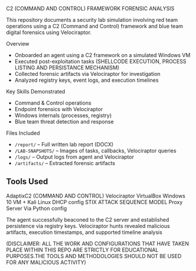  C2 (COMMAND AND CONTROL) FRAMEWORK FORENSIC ANALYSIS

This repository documents a security lab simulation involving red team operations using a C2 (Command and Control) framework and blue team digital forensics using Velociraptor.



 Overview
- Onboarded an agent using a C2 framework on a simulated Windows VM
- Executed post-exploitation tasks (SHELLCODE EXECUTION, PROCESS LISTING AND PERSISTANCE MECHANISM)
- Collected forensic artifacts via Velociraptor for investigation
- Analyzed registry keys, event logs, and execution timelines

 Key Skills Demonstrated
- Command & Control operations
- Endpoint forensics with Velociraptor
- Windows internals (processes, registry)
- Blue team threat detection and response

Files Included
- `/report/` – Full written lab report (DOCX)
- `/LAB-SNAPSHOTS/` – Images of tasks, callbacks, Velociraptor queries
- `/logs/` – Output logs from agent and Velociraptor
- `/artifacts/` – Extracted forensic artifacts

## Tools Used
AdaptixC2 (COMMAND AND CONTROL)
Velociraptor
VirtualBox
Windows 10 VM + Kali Linux
DHCP config
STIX ATTACK SEQUENCE MODEL
Proxy Server Via Python config


The agent successfully beaconed to the C2 server and established persistence via registry keys. Velociraptor hunts revealed malicious artifacts, execution timestamps, and supported timeline analysis

(DISCLAIMER: ALL THE WORK AND CONFIGURATIONS THAT HAVE TAKEN PLACE WITHIN THIS REPO ARE STRICTLY FOR EDUCATIONAL PURPOSES.THE TOOLS AND METHODOLOGIES SHOULD NOT BE USED FOR ANY MALICIOUS ACTIVITY)
